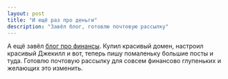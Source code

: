 ```yaml
---
layout: post
title: "И ещё раз про деньги"
description: "Завёл блог, готовлю почтовую рассылку"
---
```


А ещё завёл [блог про финансы](https://spaghetti.finance). Купил красивый домен, настроил красивый Джекилл и вот, теперь пишу помаленьку большие посты и туда. Готовлю почтовую рассылку для совсем финансово глупеньких и желающих это изменить.

